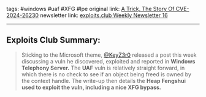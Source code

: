 tags: #windows #uaf #XFG #lpe
original link:  [A Trick, The Story Of CVE-2024-26230](https://whereisk0shl.top/post/a-trick-the-story-of-cve-2024-26230?ref=blog.exploits.club)
newsletter link: [exploits.club Weekly Newsletter 16](https://blog.exploits.club/exploits-club-weekly-newsletter-16/) 

---
## Exploits Club Summary:
> Sticking to the Microsoft theme, [@KeyZ3r0](https://twitter.com/KeyZ3r0?ref=blog.exploits.club) released a post this week discussing a vuln he discovered, exploited and reported in **Windows Telephony Server.** The **UAF** vuln is relatively straight forward, in which there is no check to see if an object being freed is owned by the context handle. The write-up then details the **Heap Fengshui used to exploit the vuln, including a nice XFG bypass.**  